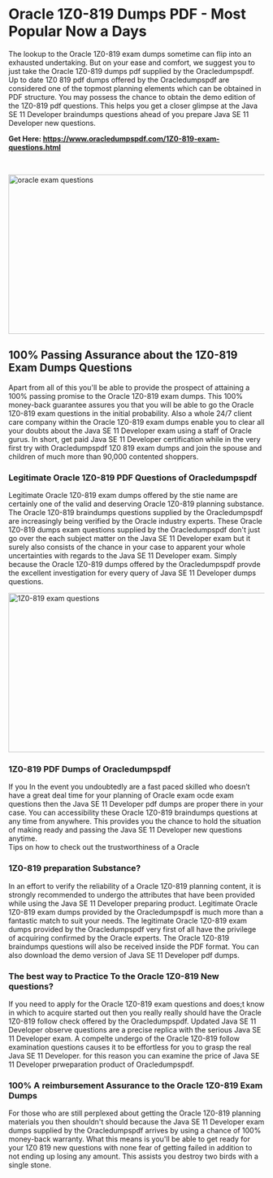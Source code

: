 <h1>Oracle 1Z0-819 Dumps PDF - Most Popular Now a Days</h1>
<p>The lookup to the Oracle 1Z0-819 exam dumps sometime can flip into an exhausted undertaking. But on your ease and comfort, we suggest you to just take the Oracle 1Z0-819 dumps pdf supplied by the Oracledumpspdf. Up to date 1Z0 819 pdf dumps offered by the Oracledumpspdf are considered one of the topmost planning elements which can be obtained in PDF structure. You may possess the chance to obtain the demo edition of the 1Z0-819 pdf questions. This helps you get a closer glimpse at the Java SE 11 Developer braindumps questions ahead of you prepare Java SE 11 Developer new questions.</p>
<p><strong>Get Here: <a href="https://www.oracledumpspdf.com/1Z0-819-exam-questions.html">https://www.oracledumpspdf.com/1Z0-819-exam-questions.html</a></strong></p>
<p>&nbsp;</p>
<p><span style="font-weight: 400;"><img style="display: block; margin-left: auto; margin-right: auto;" src="https://i.ibb.co/RCKYBmz/digital-marketing-Made-with-Poster-My-Wall.jpg" alt="oracle exam questions" width="850" height="314" /></span></p>
<h2><strong>100% Passing Assurance about the 1Z0-819 Exam Dumps Questions</strong></h2>
<p>Apart from all of this you'll be able to provide the prospect of attaining a 100% passing promise to the Oracle 1Z0-819 exam dumps. This 100% money-back guarantee assures you that you will be able to go the Oracle 1Z0-819 exam questions in the initial probability. Also a whole 24/7 client care company within the Oracle 1Z0-819 exam dumps enable you to clear all your doubts about the Java SE 11 Developer exam using a staff of Oracle gurus. In short, get paid Java SE 11 Developer certification while in the very first try with Oracledumpspdf 1Z0 819 exam dumps and join the spouse and children of much more than 90,000 contented shoppers.</p>
<h3><strong>Legitimate Oracle 1Z0-819 PDF Questions of Oracledumpspdf</strong></h3>
<p>Legitimate Oracle 1Z0-819 exam dumps offered by the stie name are certainly one of the valid and deserving Oracle 1Z0-819 planning substance. The Oracle 1Z0-819 braindumps questions supplied by the Oracledumpspdf are increasingly being verified by the Oracle industry experts. These Oracle 1Z0-819 dumps exam questions supplied by the Oracledumpspdf don't just go over the each subject matter on the Java SE 11 Developer exam but it surely also consists of the chance in your case to apparent your whole uncertainties with regards to the Java SE 11 Developer exam. Simply because the Oracle 1Z0-819 dumps offered by the Oracledumpspdf provde the excellent investigation for every query of Java SE 11 Developer dumps questions.</p>
<p><a href="https://www.oracledumpspdf.com/1Z0-819-exam-questions.html"><span style="font-weight: 400;"><img style="display: block; margin-left: auto; margin-right: auto;" src="https://i.ibb.co/zfVYYs0/Digital-Marketing-Agency-Made-with-Poster-My-Wall-1.jpg" alt="1Z0-819 exam questions" width="850" height="314" /></span></a></p>
<h3><strong>1Z0-819 PDF Dumps of Oracledumpspdf</strong></h3>
<p>If you In the event you undoubtedly are a fast paced skilled who doesn&rsquo;t have a great deal time for your planning of Oracle exam ocde exam questions then the Java SE 11 Developer pdf dumps are proper there in your case. You can accessibility these Oracle 1Z0-819 braindumps questions at any time from anywhere. This provides you the chance to hold the situation of making ready and passing the Java SE 11 Developer new questions anytime.<br />Tips on how to check out the trustworthiness of a Oracle</p>
<h3>1Z0-819 preparation Substance?</h3>
<p>In an effort to verify the reliability of a Oracle 1Z0-819 planning content, it is strongly recommended to undergo the attributes that have been provided while using the Java SE 11 Developer preparing product. Legitimate Oracle 1Z0-819 exam dumps provided by the Oracledumpspdf is much more than a fantastic match to suit your needs. The legitimate Oracle 1Z0-819 exam dumps provided by the Oracledumpspdf very first of all have the privilege of acquiring confirmed by the Oracle experts. The Oracle 1Z0-819 braindumps questions will also be received inside the PDF format. You can also download the demo version of Java SE 11 Developer pdf dumps.</p>
<h3>The best way to Practice To the Oracle 1Z0-819 New questions?</h3>
<p>If you need to apply for the Oracle 1Z0-819 exam questions and does;t know in which to acquire started out then you really really should have the Oracle 1Z0-819 follow check offered by the Oracledumpspdf. Updated Java SE 11 Developer observe questions are a precise replica with the serious Java SE 11 Developer exam. A compelte undergo of the Oracle 1Z0-819 follow examination questions causes it to be effortless for you to grasp the real Java SE 11 Developer. for this reason you can examine the price of Java SE 11 Developer prweparation product of Oracledumpspdf.</p>
<h3><strong>100% A reimbursement Assurance to the Oracle 1Z0-819 Exam Dumps</strong></h3>
<p>For those who are still perplexed about getting the Oracle 1Z0-819 planning materials you then shouldn't should because the Java SE 11 Developer exam dumps supplied by the Oracledumpspdf arrives by using a chance of 100% money-back warranty. What this means is you'll be able to get ready for your 1Z0 819 new questions with none fear of getting failed in addition to not ending up losing any amount. This assists you destroy two birds with a single stone.</p>

